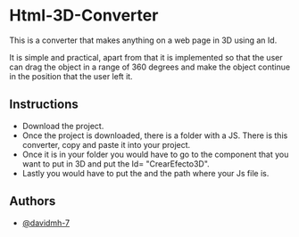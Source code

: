 
# Html-3D-Converter

This is a converter that makes anything on a web page in 3D using an Id. 

It is simple and practical, apart from that it is implemented so that the user can drag the object in a range of 360 degrees and make the object continue in the position that the user left it.







## Instructions

 - Download the project.
 - Once the project is downloaded, there is a folder with a JS. There is this converter,   copy and paste it into your project.
 - Once it is in your folder you would have to go to the component that you want to put in 3D and put the Id= "CrearEfecto3D".
 - Lastly you would have to put the <script src=""></script> and the path where your Js file is.
 


## Authors

- [@davidmh-7](https://github.com/davidmh-7)


